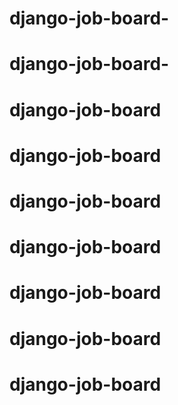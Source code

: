 # django-job-board-
# django-job-board-
# django-job-board
# django-job-board
# django-job-board
# django-job-board
# django-job-board
# django-job-board
# django-job-board
